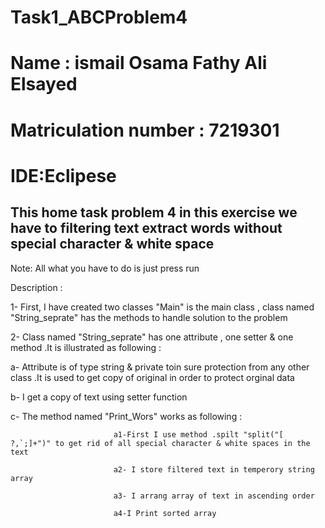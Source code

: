 # Task1_ABCProblem4

# Name : ismail Osama Fathy Ali Elsayed

# Matriculation number : 7219301

# IDE:Eclipese

## This home task problem 4 in this exercise we have to filtering text extract words without special character & white space

 Note: 
 All what you have to do is just press run

Description : 

1- First, I have created two classes "Main" is the main class , class named "String_seprate" has the methods to handle solution to the problem 

2- Class named "String_seprate" has one attribute , one setter & one method .It is illustrated as following :

a- Attribute is of type string & private toin sure protection from any other class .It is used to get copy of original in order to protect orginal data

b- I get a copy of text using setter function

c- The method named "Print_Wors" works as following : 
                           
                           a1-First I use method .spilt "split("[ ?,`;]+")" to get rid of all special character & white spaces in the text 

                           a2- I store filtered text in temperory string array 

                           a3- I arrang array of text in ascending order
                           
                           a4-I Print sorted array  

                           
